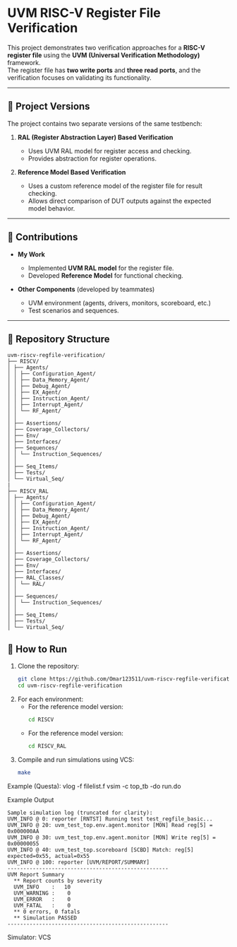 # UVM RISC-V Register File Verification

This project demonstrates two verification approaches for a **RISC-V register file** using the **UVM (Universal Verification Methodology)** framework.  
The register file has **two write ports** and **three read ports**, and the verification focuses on validating its functionality.

---

## 🔹 Project Versions
The project contains two separate versions of the same testbench:

1. **RAL (Register Abstraction Layer) Based Verification**  
   - Uses UVM RAL model for register access and checking.  
   - Provides abstraction for register operations.  

2. **Reference Model Based Verification**  
   - Uses a custom reference model of the register file for result checking.  
   - Allows direct comparison of DUT outputs against the expected model behavior.  

---

## 🔹 Contributions
- **My Work**  
  - Implemented **UVM RAL model** for the register file.  
  - Developed **Reference Model** for functional checking.  

- **Other Components** (developed by teammates)  
  - UVM environment (agents, drivers, monitors, scoreboard, etc.)  
  - Test scenarios and sequences.  

---

## 🔹 Repository Structure
```
uvm-riscv-regfile-verification/
├── RISCV/
│ ├── Agents/
│ │ ├── Configuration_Agent/
│ │ ├── Data_Memory_Agent/
│ │ ├── Debug_Agent/
│ │ ├── EX_Agent/
│ │ ├── Instruction_Agent/
│ │ ├── Interrupt_Agent/
│ │ └── RF_Agent/
│ │
│ ├── Assertions/
│ ├── Coverage_Collectors/
│ ├── Env/
│ ├── Interfaces/
│ ├── Sequences/
│ │ └── Instruction_Sequences/
│ │
│ ├── Seq_Items/
│ ├── Tests/
│ └── Virtual_Seq/
|
├── RISCV_RAL
│ ├── Agents/
│ │ ├── Configuration_Agent/
│ │ ├── Data_Memory_Agent/
│ │ ├── Debug_Agent/
│ │ ├── EX_Agent/
│ │ ├── Instruction_Agent/
│ │ ├── Interrupt_Agent/
│ │ └── RF_Agent/
│ │
│ ├── Assertions/
│ ├── Coverage_Collectors/
│ ├── Env/
│ ├── Interfaces/
│ ├── RAL_Classes/
│ │ └── RAL/
│ │
│ ├── Sequences/
│ │ └── Instruction_Sequences/
│ │
│ ├── Seq_Items/
│ ├── Tests/
│ └── Virtual_Seq/
```

## 🔹 How to Run
1. Clone the repository:
   ```bash
   git clone https://github.com/Omar123511/uvm-riscv-regfile-verification.git
   cd uvm-riscv-regfile-verification
2. For each environment:
   - For the reference model version:
     ```bash
     cd RISCV
   - For the reference model version:
     ```bash
     cd RISCV_RAL
2. Compile and run simulations using VCS:
   ```bash
   make

Example (Questa):
vlog -f filelist.f
vsim -c top_tb -do run.do


Example Output
```
Sample simulation log (truncated for clarity):
UVM_INFO @ 0: reporter [RNTST] Running test test_regfile_basic...
UVM_INFO @ 20: uvm_test_top.env.agent.monitor [MON] Read reg[5] = 0x000000AA
UVM_INFO @ 30: uvm_test_top.env.agent.monitor [MON] Write reg[5] = 0x00000055
UVM_INFO @ 40: uvm_test_top.scoreboard [SCBD] Match: reg[5] expected=0x55, actual=0x55
UVM_INFO @ 100: reporter [UVM/REPORT/SUMMARY]
---------------------------------------------------
UVM Report Summary
  ** Report counts by severity
  UVM_INFO    :   10
  UVM_WARNING :    0
  UVM_ERROR   :    0
  UVM_FATAL   :    0
  ** 0 errors, 0 fatals
  ** Simulation PASSED
---------------------------------------------------
```

Simulator: VCS
